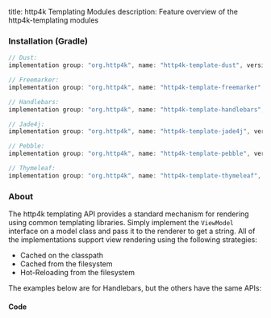 title: http4k Templating Modules
description: Feature overview of the http4k-templating modules

### Installation (Gradle)

```groovy
// Dust: 
implementation group: "org.http4k", name: "http4k-template-dust", version: "4.25.5.1"

// Freemarker: 
implementation group: "org.http4k", name: "http4k-template-freemarker", version: "4.25.5.1"

// Handlebars: 
implementation group: "org.http4k", name: "http4k-template-handlebars", version: "4.25.5.1"

// Jade4j: 
implementation group: "org.http4k", name: "http4k-template-jade4j", version: "4.25.5.1"

// Pebble: 
implementation group: "org.http4k", name: "http4k-template-pebble", version: "4.25.5.1"

// Thymeleaf: 
implementation group: "org.http4k", name: "http4k-template-thymeleaf", version: "4.25.5.1"
```

### About
The http4k templating API provides a standard mechanism for rendering using common templating libraries. Simply implement the `ViewModel` interface on a model class and pass it to the renderer to get a string. All of the implementations support view rendering using the following strategies:

* Cached on the classpath
* Cached from the filesystem
* Hot-Reloading from the filesystem

The examples below are for Handlebars, but the others have the same APIs:

#### Code  [<img class="octocat"/>](https://github.com/http4k/http4k/blob/master/src/docs/guide/reference/templating/example.kt)

<script src="https://gist-it.appspot.com/https://github.com/http4k/http4k/blob/master/src/docs/guide/reference/templating/example.kt"></script>

[http4k]: https://http4k.org
